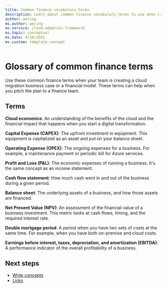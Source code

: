```yaml
---
title: Common finance vocabulary terms
description: Learn about common finance vocabulary terms to use when creating a cloud migration business case or financial model. 
author: wering
ms.author: wering
ms.service: cloud-adoption-framework
ms.topic: conceptual
ms.date: 4/16/2021
ms.custom: template-concept
---
```


# Glossary of common finance terms

Use these common finance terms when your team is creating a cloud migration business case or a financial model. These terms can help when you pitch the plan to a finance team.

## Terms

**Cloud economics**: An understanding of the benefits of the cloud and the financial impact that happens when you start a digital transformation.

**Capital Expense (CAPEX)**: The upfront investment in equipment. This equipment is capitalized as an asset and put on your balance sheet.

**Operating Expense (OPEX)**: The ongoing expenses for a business. For example, a maintenance payment or periodic bill for Azure services.

**Profit and Loss (P&L)**: The economic expenses of running a business. It's the same concept as an income statement.

**Cash flow statement**: How much cash went in and out of the business during a given period.

**Balance sheet**: The underlying assets of a business, and how those assets are financed.

**Net Present Value (NPV)**: An assessment of the financial value of a business investment. This metric looks at cash flows, timing, and the required interest rate.

**Double mortgage period**: A period when you have two sets of costs at the same time. For example, when you have both on-premise and cloud costs.

**Earnings before interest, taxes, depreciation, and amortization (EBITDA)**: A performance indicator of the overall profitability of a business.

## Next steps
<!-- To be added after all articles merged into release branch -->
- [Write concepts](contribute-how-to-write-concept.md)
- [Links](links-how-to.md)
